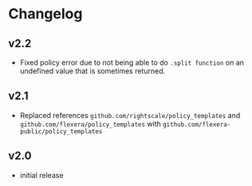 # Changelog

## v2.2

- Fixed policy error due to not being able to do `.split function` on an undefined value that is sometimes returned.

## v2.1

- Replaced references `github.com/rightscale/policy_templates` and `github.com/flexera/policy_templates` with `github.com/flexera-public/policy_templates`

## v2.0

- initial release
